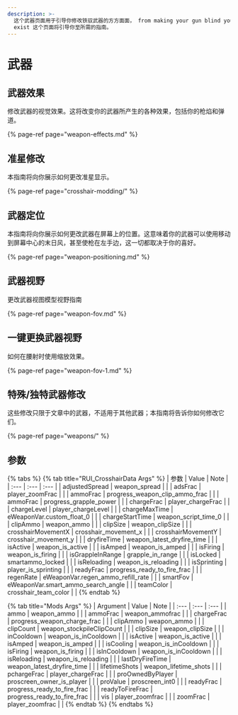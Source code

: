 ```yaml
---
description: >-
  这个武器页面用于引导你修改铁驭武器的方方面面， from making your gun blind you to making your gun not
  exist 这个页面将引导你至所需的指南。
---
```


# 武器

## 武器效果

修改武器的视觉效果。这将改变你的武器所产生的各种效果，包括你的枪焰和弹道。

{% page-ref page="weapon-effects.md" %}

## 准星修改

本指南将向你展示如何更改准星显示。 

{% page-ref page="crosshair-modding/" %}

## 武器定位

本指南将向你展示如何更改武器在屏幕上的位置。这意味着你的武器可以使用移动到屏幕中心的末日风，甚至使枪在左手边，这一切都取决于你的喜好。

{% page-ref page="weapon-positioning.md" %}

## 武器视野

更改武器视图模型视野指南

{% page-ref page="weapon-fov.md" %}

## 一键更换武器视野

如何在腰射时使用缩放效果。

{% page-ref page="weapon-fov-1.md" %}

## 特殊/独特武器修改

这些修改只限于文章中的武器，不适用于其他武器；本指南将告诉你如何修改它们。

{% page-ref page="weapons/" %}









## 参数

{% tabs %}
{% tab title="RUI\_CrosshairData Args" %}
| 参数 | Value | Note |
| :--- | :--- | :--- |
| adjustedSpread | weapon\_spread |  |
| adsFrac | player\_zoomFrac |  |
| ammoFrac | progress\_weapon\_clip\_ammo\_frac |  |
| ammoFrac | progress\_grapple\_power |  |
| chargeFrac | player\_chargeFrac |  |
| chargeLevel | player\_chargeLevel |  |
| chargeMaxTime | eWeaponVar.custom\_float\_0 |  |
| chargeStartTime | weapon\_script\_time\_0 |  |
| clipAmmo | weapon\_ammo |  |
| clipSize | weapon\_clipSize |  |
| crosshairMovementX | crosshair\_movement\_x |  |
| crosshairMovementY | crosshair\_movement\_y |  |
| dryfireTime | weapon\_latest\_dryfire\_time |  |
| isActive | weapon\_is\_active |  |
| isAmped | weapon\_is\_amped |  |
| isFiring | weapon\_is\_firing |  |
| isGrappleInRange | grapple\_in\_range |  |
| isLocked | smartammo\_locked |  |
| isReloading | weapon\_is\_reloading |  |
| isSprinting | player\_is\_sprinting |  |
| readyFrac | progress\_ready\_to\_fire\_frac |  |
| regenRate | eWeaponVar.regen\_ammo\_refill\_rate |  |
| smartFov | eWeaponVar.smart\_ammo\_search\_angle |  |
| teamColor | crosshair\_team\_color |  |
{% endtab %}

{% tab title="Mods Args" %}
| Argument | Value | Note |
| :--- | :--- | :--- |
| ammo | weapon\_ammo |  |
| ammoFrac | weapon\_ammofrac |  |
| chargeFrac | progress\_weapon\_charge\_frac |  |
| clipAmmo | weapon\_ammo |  |
| clipCount | weapon\_stockpileClipCount |  |
| clipSize | weapon\_clipSize |  |
| inCooldown | weapon\_is\_inCooldown |  |
| isActive | weapon\_is\_active |  |
| isAmped | weapon\_is\_amped |  |
| isCooling | weapon\_is\_inCooldown |  |
| isFiring | weapon\_is\_firing |  |
| isInCooldown | weapon\_is\_inCooldown |  |
| isReloading | weapon\_is\_reloading |  |
| lastDryFireTime | weapon\_latest\_dryfire\_time |  |
| lifetimeShots | weapon\_lifetime\_shots |  |
| pchargeFrac | player\_chargeFrac |  |
| proOwnedByPlayer | proscreen\_owner\_is\_player |  |
| proValue | proscreen\_int0 |  |
| readyFrac | progress\_ready\_to\_fire\_frac |  |
| readyToFireFrac | progress\_ready\_to\_fire\_frac |  |
| vis | player\_zoomfrac |  |
| zoomFrac | player\_zoomfrac |  |
{% endtab %}
{% endtabs %}

